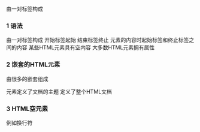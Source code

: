 由一对标签构成
### 1 语法
由一对标签构成
开始标签起始
结束标签终止
元素的内容时起始标签和终止标签之间的内容
某些HTML元素具有空内容
大多数HTML元素拥有属性

### 2 嵌套的HTML元素
由很多的嵌套组成

<body>元素定义了文档的主题
<html>定义了整个HTML文档

### 3 HTML空元素
例如换行符<br>
<br/>
